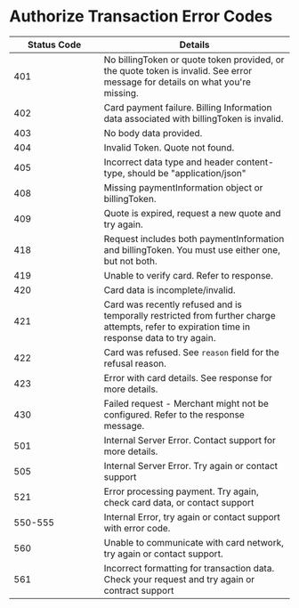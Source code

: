 # Authorize Transaction Error Codes

<table><thead><tr><th width="146">Status Code</th><th>Details</th></tr></thead><tbody><tr><td>401</td><td>No billingToken or quote token provided, or the quote token is invalid. See error message for details on what you're missing.</td></tr><tr><td>402</td><td>Card payment failure. Billing Information data associated with billingToken is invalid.</td></tr><tr><td>403</td><td>No body data provided.</td></tr><tr><td>404</td><td>Invalid Token. Quote not found.</td></tr><tr><td>405</td><td>Incorrect data type and header content-type, should be "application/json"</td></tr><tr><td>408</td><td>Missing paymentInformation object or billingToken.</td></tr><tr><td>409</td><td>Quote is expired, request a new quote and try again.</td></tr><tr><td>418</td><td>Request includes both paymentInformation and billingToken. You must use either one, but not both.</td></tr><tr><td>419</td><td>Unable to verify card. Refer to response.</td></tr><tr><td>420</td><td>Card data is incomplete/invalid.</td></tr><tr><td>421</td><td>Card was recently refused and is temporally restricted from further charge attempts, refer to expiration time in response data to try again.</td></tr><tr><td>422</td><td>Card was refused. See <code>reason</code> field for the refusal reason.</td></tr><tr><td>423</td><td>Error with card details. See response for more details.</td></tr><tr><td>430</td><td>Failed request - Merchant might not be configured. Refer to the response message. </td></tr><tr><td>501</td><td>Internal Server Error. Contact support for more details.</td></tr><tr><td>505</td><td>Internal Server Error. Try again or contact support</td></tr><tr><td>521</td><td>Error processing payment. Try again, check card data, or contact support</td></tr><tr><td>550-555</td><td>Internal Error, try again or contact support with error code.</td></tr><tr><td>560</td><td>Unable to communicate with card network, try again or contact support.</td></tr><tr><td>561</td><td>Incorrect formatting for transaction data. Check your request and try again or contract support</td></tr></tbody></table>
